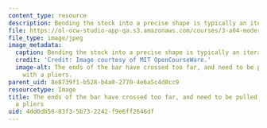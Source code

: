 ```yaml
---
content_type: resource
description: Bending the stock into a precise shape is typically an iterative process.
file: https://ol-ocw-studio-app-qa.s3.amazonaws.com/courses/3-a04-modern-blacksmithing-and-physical-metallurgy-fall-2008/4dd0db5683f35b732242f9e6ff2646df_125.jpg
file_type: image/jpeg
image_metadata:
  caption: Bending the stock into a precise shape is typically an iterative process.
  credit: 'Credit: Image courtesy of MIT OpenCourseWare.'
  image-alt: The ends of the bar have crossed too far, and need to be pulled apart
    with a pliers.
parent_uid: 8e8739f1-b528-b4a0-2770-4e6a5c4d0cc9
resourcetype: Image
title: The ends of the bar have crossed too far, and need to be pulled apart with
  a pliers
uid: 4dd0db56-83f3-5b73-2242-f9e6ff2646df
---
```

